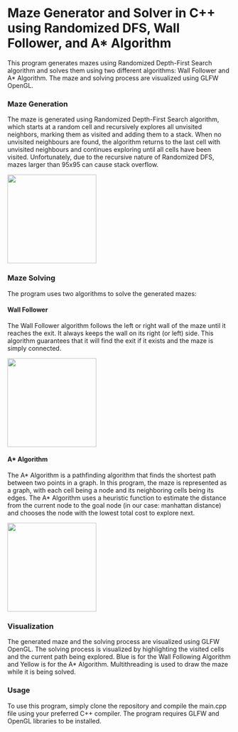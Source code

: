 # Maze Generator and Solver in C++ using Randomized DFS, Wall Follower, and A* Algorithm
This program generates mazes using Randomized Depth-First Search algorithm and solves them using two different algorithms: Wall Follower and A* Algorithm. The maze and solving process are visualized using GLFW OpenGL.

### Maze Generation
The maze is generated using Randomized Depth-First Search algorithm, which starts at a random cell and recursively explores all unvisited neighbors, marking them as visited and adding them to a stack. When no unvisited neighbours are found, the algorithm returns to the last cell with unvisited neighbours and continues exploring until all cells have been visited. Unfortunately, due to the recursive nature of Randomized DFS, mazes larger than 95x95 can cause stack overflow.

<img src="https://user-images.githubusercontent.com/98267072/228526695-0124b31d-8c05-4919-ab10-6a4faa2d1763.gif" width="200px"/>

### Maze Solving

The program uses two algorithms to solve the generated mazes:

#### Wall Follower
The Wall Follower algorithm follows the left or right wall of the maze until it reaches the exit. It always keeps the wall on its right (or left) side. This algorithm guarantees that it will find the exit if it exists and the maze is simply connected.

<img src="https://user-images.githubusercontent.com/98267072/228530141-36a1dc65-603f-4517-bcca-60c39e977158.gif" width="200px"/>

#### A* Algorithm
The A* Algorithm is a pathfinding algorithm that finds the shortest path between two points in a graph. In this program, the maze is represented as a graph, with each cell being a node and its neighboring cells being its edges. The A* Algorithm uses a heuristic function to estimate the distance from the current node to the goal node (in our case: manhattan distance) and chooses the node with the lowest total cost to explore next.

<img src="https://user-images.githubusercontent.com/98267072/228533028-5b33d824-65d4-487a-8be1-21b8d02ccc14.gif" width="200px"/>

### Visualization
The generated maze and the solving process are visualized using GLFW OpenGL. The solving process is visualized by highlighting the visited cells and the current path being explored. Blue is for the Wall Following Algorithm and Yellow is for the A* Algorithm. Multithreading is used to draw the maze while it is being solved.

### Usage
To use this program, simply clone the repository and compile the main.cpp file using your preferred C++ compiler. The program requires GLFW and OpenGL libraries to be installed. 
